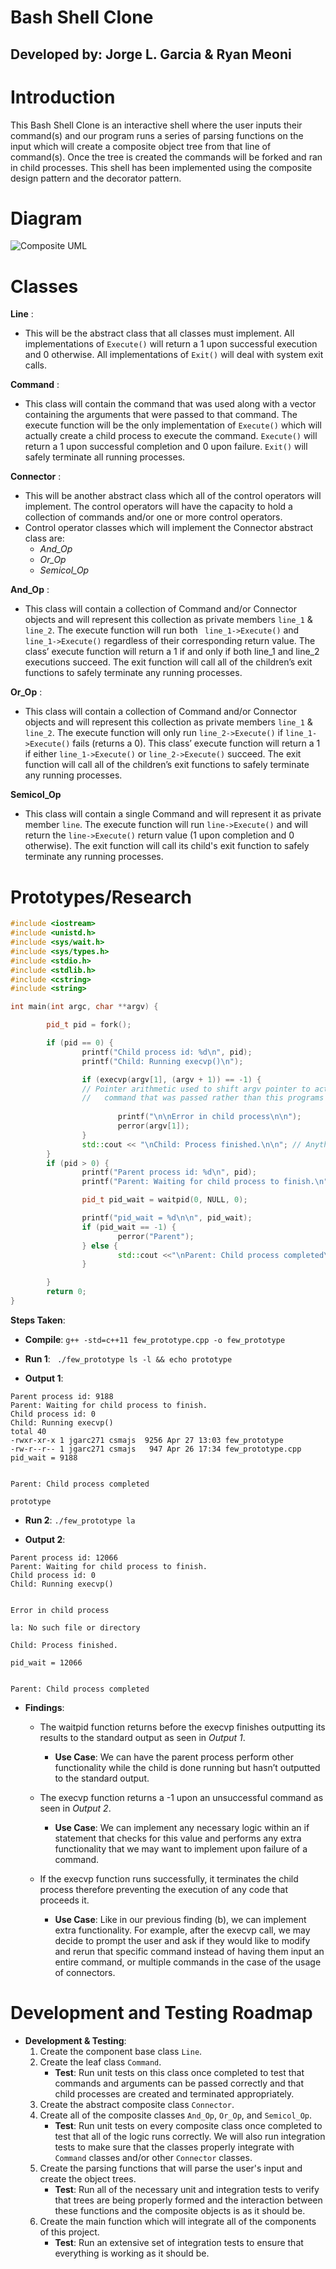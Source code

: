 # Bash Shell Clone 
## Developed by: Jorge L. Garcia & Ryan Meoni
#

# Introduction

This Bash Shell Clone is an interactive shell where the user inputs their command(s) and our program runs a series of parsing functions on the input which will create a composite object tree from that line of command(s). Once the tree is created the commands will be forked and ran in child processes. This shell has been implemented using the composite design pattern and the decorator pattern.


# Diagram

![Composite UML](/images/composite_uml.png)

# Classes

**Line** :
 * This will be the abstract class that all classes must implement. All implementations of ```Execute()``` will return a 1 upon successful execution and 0 otherwise. All implementations of ```Exit()``` will deal with system exit calls.

**Command** :
 * This class will contain the command that was used along with a vector containing the arguments that were passed to that command. The execute function will be the only implementation of ```Execute()``` which will actually create a child process to execute the command. ```Execute()``` will return a 1 upon successful completion and 0 upon failure. ```Exit()``` will safely terminate all running processes.

**Connector** :
 * This will be another abstract class which all of the control operators will implement. The control operators will have the capacity to hold a collection of commands and/or one or more control operators.
 * Control operator classes which will implement the Connector abstract class are:
   * *And_Op*
   * *Or_Op*
   * *Semicol_Op*

**And_Op** :
 * This class will contain a collection of Command and/or Connector objects and will represent this collection as private members ```line_1``` & ```line_2```. The execute function will run both ``` line_1->Execute()``` and ``` line_1->Execute()``` regardless of their corresponding return value. The class’ execute function will return a 1 if and only if both line_1 and line_2 executions succeed. The exit function will call all of the children’s exit functions to safely terminate any running processes.

**Or_Op** :
 * This class will contain a collection of Command and/or Connector objects and will represent this collection as private members ```line_1``` & ```line_2```. The execute function will only run ```line_2->Execute()``` if ```line_1->Execute()``` fails (returns a 0). This class’ execute function will return a 1 if either ```line_1->Execute()``` or ```line_2->Execute()``` succeed. The exit function will call all of the children’s exit functions to safely terminate any running processes.

**Semicol_Op**
 * This class will contain a single Command and will represent it as private member ```line```. The execute function will run ```line->Execute()``` and will return the ```line->Execute()``` return value (1 upon completion and 0 otherwise). The exit function will call its child's exit function to safely terminate any running processes.

# Prototypes/Research
```c++
#include <iostream>
#include <unistd.h>
#include <sys/wait.h>
#include <sys/types.h>
#include <stdio.h>
#include <stdlib.h>
#include <cstring>
#include <string>

int main(int argc, char **argv) {

        pid_t pid = fork();

        if (pid == 0) {
                printf("Child process id: %d\n", pid);
                printf("Child: Running execvp()\n");

                if (execvp(argv[1], (argv + 1)) == -1) {
                // Pointer arithmetic used to shift argv pointer to actual
                //   command that was passed rather than this programs's executable
                        
                        printf("\n\nError in child process\n\n");
                        perror(argv[1]);
                }
                std::cout << "\nChild: Process finished.\n\n"; // Anything beyond execvp will not run
        }
        if (pid > 0) {
                printf("Parent process id: %d\n", pid);
                printf("Parent: Waiting for child process to finish.\n");

                pid_t pid_wait = waitpid(0, NULL, 0);

                printf("pid_wait = %d\n\n", pid_wait);
                if (pid_wait == -1) {
                        perror("Parent");
                } else {
                        std::cout <<"\nParent: Child process completed\n\n";
                }

        }
        return 0;
}

```
**Steps Taken**:

  * **Compile**: ``` g++ -std=c++11 few_prototype.cpp -o few_prototype ```

  * **Run 1**: ``` ./few_prototype ls -l && echo prototype```

  * **Output 1**: 
  ``` 
Parent process id: 9188                                                         
Parent: Waiting for child process to finish.                                    
Child process id: 0                                                             
Child: Running execvp()                                                         
total 40                                                                        
-rwxr-xr-x 1 jgarc271 csmajs  9256 Apr 27 13:03 few_prototype                   
-rw-r--r-- 1 jgarc271 csmajs   947 Apr 26 17:34 few_prototype.cpp               
pid_wait = 9188                                                                 
                                                                                
                                                                                
Parent: Child process completed                                                 
                                                                                
prototype
```
  * **Run 2**: ```./few_prototype la```

  * **Output 2**: 
``` 
Parent process id: 12066                                                        
Parent: Waiting for child process to finish.                                    
Child process id: 0                                                             
Child: Running execvp()                                                         
                                                                                
                                                                                
Error in child process                                                         
                                                                                
la: No such file or directory                                                   
                                                                                
Child: Process finished.                                                        
                                                                                
pid_wait = 12066                                                                
                                                                                
                                                                                
Parent: Child process completed                                                
```
* **Findings**:

    * The waitpid function returns before the execvp finishes outputting its results to the standard output as seen in *Output 1*.

      * **Use Case**: We can have the parent process perform other functionality while the child is done running but hasn’t outputted to the standard output.
    * The execvp function returns a -1 upon an unsuccessful command as seen in *Output 2*.
      * **Use Case**: We can implement any necessary logic within an if statement that checks for this value and performs any extra functionality that we may want to implement upon failure of a command.
    * If the execvp function runs successfully, it terminates the child process therefore preventing the execution of any code that proceeds it.
      * **Use Case**: Like in our previous finding (b), we can implement extra functionality. For example, after the execvp call, we may decide to prompt the user and ask if they would like to modify and rerun that specific command instead of having them input an entire command, or multiple commands in the case of the usage of connectors.
  

# Development and Testing Roadmap

* **Development & Testing**:
  1. Create the component base class ```Line```.
  2. Create the leaf class ```Command```.
     * **Test**: Run unit tests on this class once completed to test that commands and arguments can be passed correctly and that child processes are created and terminated appropriately.
  3. Create the abstract composite class ```Connector```.
  4. Create all of the composite classes ```And_Op```, ```Or_Op```, and ```Semicol_Op```.
     * **Test**: Run unit tests on every composite class once completed to test that all of the logic runs correctly. We will also run integration tests to make sure that the classes properly integrate with ```Command``` classes and/or other ```Connector``` classes.
  5. Create the parsing functions that will parse the user's input and create the object trees.
     * **Test**: Run all of the necessary unit and integration tests to verify that trees are being properly formed and the interaction between these functions and the composite objects is as it should be.
  6. Create the main function which will integrate all of the components of this project.
     * **Test**: Run an extensive set of integration tests to ensure that everything is working as it should be.
